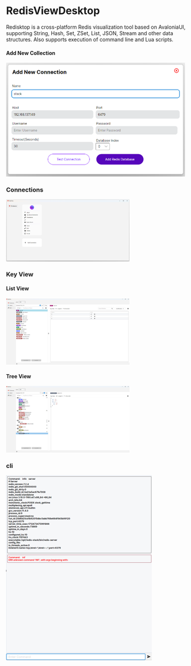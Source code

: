 # RedisViewDesktop

Redisktop is a cross-platform Redis visualization tool based on AvaloniaUI, supporting String, Hash, Set, ZSet, List, JSON, Stream and other data structures. Also supports execution of command line and Lua scripts.

#### Add New Collection

<img src="images\addnewconnection.png" alt="&quot;add new collection&quot;" style="zoom:60%;" />

### Connections

<img src="images\connections.png" alt="connections" style="zoom: 33%;" />

### Key View

#### List View

<img src="images\keylistview.png" alt="key list View" style="zoom: 33%;"/>

#### Tree View

<img src="images\keytreeview.png" alt="key tree view" style="zoom: 33%;"/>

### cli

<img src="images\cli.png" alt="cli" style="zoom: 50%;" />